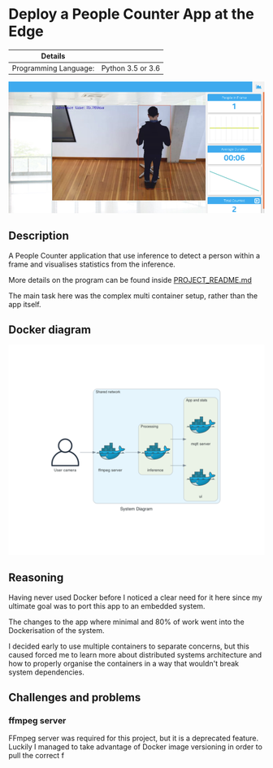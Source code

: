 # Deploy a People Counter App at the Edge

| Details               |                   |
| --------------------- | ----------------- |
| Programming Language: | Python 3.5 or 3.6 |

![people-counter-python](./docs/images/people-counter-image.png)

## Description

A People Counter application that use inference to detect a person within a frame and visualises statistics from the inference.

More details on the program can be found inside [PROJECT_README.md](./PROJECT_README.md)

The main task here was the complex multi container setup, rather than the app itself.

## Docker diagram

![docker diagram](./docs/diagrams/system_diagram.png)

## Reasoning

Having never used Docker before I noticed a clear need for it here since my ultimate goal was to port this app to an embedded system.

The changes to the app where minimal and 80% of work went into the Dockerisation of the system.

I decided early to use multiple containers to separate concerns, but this caused forced me to learn more about distributed systems architecture and how to properly organise the containers in a way that wouldn't break system dependencies.

## Challenges and problems

### ffmpeg server

FFmpeg server was required for this project, but it is a deprecated feature. Luckily I managed to take advantage of Docker image versioning in order to pull the correct f